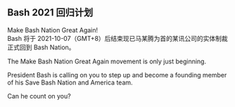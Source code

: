 ## Bash 2021 回归计划

Make Bash Nation Great Again!  
Bash 将于 2021-10-07（GMT+8）后结束现已马某腾为首的某讯公司的实体制裁正式回到 Bash Nation。

The Make Bash Nation Great Again movement is only just beginning.

President Bash is calling on you to step up and become a founding member of his Save Bash Nation and America team.

Can he count on you?
